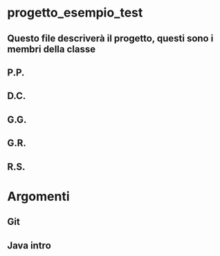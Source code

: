 # progetto_esempio_test

## Questo file descriverà il progetto, questi sono i membri della classe

## P.P.

## D.C.

## G.G.

## G.R.

## R.S.

# Argomenti

## Git

## Java intro
